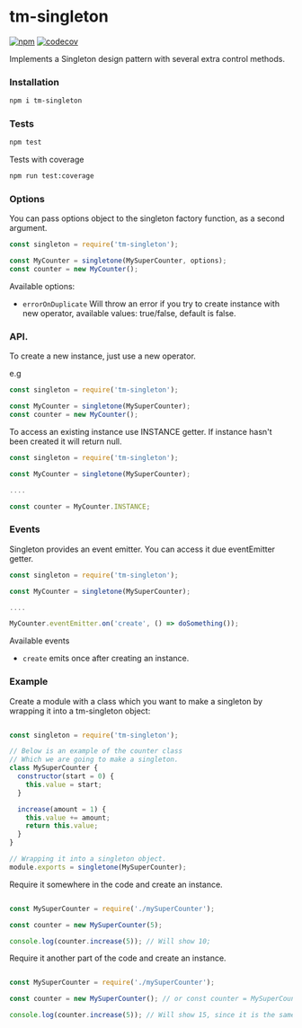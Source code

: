 # tm-singleton

[![npm](https://img.shields.io/npm/v/tm-singleton.svg)](https://www.npmjs.org/package/tm-singleton)
[![codecov](https://codecov.io/gh/RomanBurunkov/tm-singleton/branch/main/graph/badge.svg?token=Z6DEN34H73)](https://codecov.io/gh/RomanBurunkov/tm-singleton)

Implements a Singleton design pattern with several extra control methods.

### Installation

```bash
npm i tm-singleton
```

### Tests

```bash
npm test
```

Tests with coverage

```bash
npm run test:coverage
```

### Options

You can pass options object to the singleton factory function, as a second argument.

```javascript
const singleton = require('tm-singleton');

const MyCounter = singletone(MySuperCounter, options);
const counter = new MyCounter();
```

Available options:

- `errorOnDuplicate` Will throw an error if you try to create instance with new operator, available values: true/false, default is false.

### API.

To create a new instance, just use a new operator.

e.g

```javascript
const singleton = require('tm-singleton');

const MyCounter = singletone(MySuperCounter);
const counter = new MyCounter();
```

To access an existing instance use INSTANCE getter.
If instance hasn't been created it will return null.

```javascript
const singleton = require('tm-singleton');

const MyCounter = singletone(MySuperCounter);

....

const counter = MyCounter.INSTANCE;
```

### Events

Singleton provides an event emitter.
You can access it due eventEmitter getter.

```javascript
const singleton = require('tm-singleton');

const MyCounter = singletone(MySuperCounter);

....

MyCounter.eventEmitter.on('create', () => doSomething());
```

Available events

* `create` emits once after creating an instance.

### Example

Create a module with a class which you want to make a singleton by wrapping it into a tm-singleton object:

```javascript

const singleton = require('tm-singleton');

// Below is an example of the counter class
// Which we are going to make a singleton.
class MySuperCounter {
  constructor(start = 0) {
    this.value = start;
  }

  increase(amount = 1) {
    this.value += amount;
    return this.value;
  }
}

// Wrapping it into a singleton object.
module.exports = singletone(MySuperCounter);
```

Require it somewhere in the code and create an instance.

```javascript

const MySuperCounter = require('./mySuperCounter');

const counter = new MySuperCounter(5);

console.log(counter.increase(5)); // Will show 10;
```

Require it another part of the code and create an instance.

```javascript

const MySuperCounter = require('./mySuperCounter');

const counter = new MySuperCounter(); // or const counter = MySuperCounter.INSTANCE;

console.log(counter.increase(5)); // Will show 15, since it is the same instance of your counter;
```
